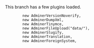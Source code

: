 
This branch has a few plugins loaded.

```
		new AdminerVersionNoverify,
		new AdminerDumpXml,
		new AdminerTinymce,
		new AdminerFileUpload("data/"),
		new AdminerSlugify,
		new AdminerTranslation,
		new AdminerForeignSystem,

```
